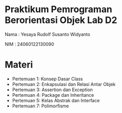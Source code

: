 # Praktikum Pemrograman Berorientasi Objek Lab D2
Nama : Yesaya Rudolf Susanto Widyanto

NIM  : 24060122130090

# Materi
- Pertemuan 1: Konsep Dasar Class
- Pertemuan 2: Enkapsulasi dan Relasi Antar Objek
- Pertemuan 3: Assertion dan Exception
- Pertemuan 4: Package dan Inheritance
- Pertemuan 5: Kelas Abstrak dan Interface
- Pertemuan 7: Polimorfisme